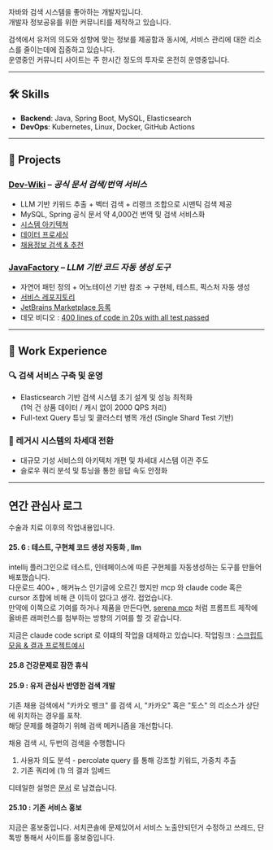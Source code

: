 

자바와 검색 시스템을 좋아하는 개발자입니다.  
개발자 정보공유를 위한 커뮤니티를 제작하고 있습니다. 

검색에서 유저의 의도와 성향에 맞는 정보를 제공함과 동시에, 서비스 관리에 대한 리소스를 줄이는데에 집중하고 있습니다.  
운영중인 커뮤니티 사이트는 주 한시간 정도의 투자로 온전히 운영중입니다.  

----

## 🛠 Skills

- **Backend**: Java, Spring Boot, MySQL, Elasticsearch
- **DevOps**: Kubernetes, Linux, Docker, GitHub Actions

---

## 🚀 Projects

### [Dev-Wiki](https://dev-wiki.dev/) – *공식 문서 검색/번역 서비스*
- LLM 기반 키워드 추출 + 벡터 검색 + 리랭크 조합으로 시맨틱 검색 제공
- MySQL, Spring 공식 문서 약 4,000건 번역 및 검색 서비스화
- [시스템 아키텍쳐](https://dev-wiki.dev/reading/tech/6)
- [데이터 프로세싱](https://dev-wiki.dev/reading/tech/5)
- [채용정보 검색 & 추천](https://dev-wiki.dev/hirings)


### [JavaFactory](https://github.com/JavaFactoryPluginDev/javafactory-plugin) – *LLM 기반 코드 자동 생성 도구*
- 자연어 패턴 정의 + 어노테이션 기반 참조 → 구현체, 테스트, 픽스처 자동 생성
- [서비스 레포지토리](https://github.com/JavaFactoryPluginDev/javafactory-plugin)
- [JetBrains Marketplace 등록](https://plugins.jetbrains.com/plugin/27246-javafactory--pattern-based-llm-code-generator)
- 데모 비디오 : [400 lines of code in 20s with all test passed](https://www.youtube.com/watch?v=ReBCXKOpW3M)


---

## 💼 Work Experience

### 🔍 검색 서비스 구축 및 운영
- Elasticsearch 기반 검색 시스템 초기 설계 및 성능 최적화  
  (1억 건 상품 데이터 / 캐시 없이 2000 QPS 처리)
- Full-text Query 튜닝 및 클러스터 병목 개선 (Single Shard Test 기반)

### 🧱 레거시 시스템의 차세대 전환
- 대규모 기성 서비스의 아키텍처 개편 및 차세대 시스템 이관 주도
- 슬로우 쿼리 분석 및 튜닝을 통한 응답 속도 안정화

___

## 연간 관심사 로그

수술과 치료 이후의 작업내용입니다.

#### 25. 6 : 테스트, 구현체 코드 생성 자동화 , llm  
intellij 플러그인으로 테스트, 인테페이스에 따른 구현체를 자동생성하는 도구를 만들어 배포했습니다.  
다운로드 400+ , 해커뉴스 인기글에 오르긴 했지만 mcp 와 claude code 혹은 cursor 조합에 비해 큰 이득이 없다고 생각. 접었습니다.  
만약에 이쪽으로 기여를 하거나 제품을 만든다면, [serena mcp](https://github.com/oraios/serena) 처럼 프롬프트 제작에 올바른 래퍼런스를 첨부하는 방향의 기여를 할 것 같습니다.   

지금은 claude code script 로 이떄의 작업을 대체하고 있습니다. 작업링크 : [스크립트모음 & 결과 프로젝트예시](https://github.com/dkGithup2022/claude_code_multimodule_script)

#### 25.8 건강문제로 잠깐 휴식 

#### 25.9 : 유저 관심사 반영한 검색 개발
기존 채용 검색에서 "카카오 뱅크" 를 검색 시, "카카오" 혹은 "토스" 의 리소스가 상단에 위치하는 경우를 포착.   
해당 문제를 해결하기 위해 검색 메커니즘을 개선합니다.

채용 검색 시, 두번의 검색을 수행합니다  
1. 사용자 의도 분석 - percolate query 를 통해 강조할 키워드, 가중치 추출  
2. 기존 쿼리에 (1) 의 결과 임베드   

디테일한 설명은 [문서](https://dev-wiki.dev/reading/tech/17) 로 남겼습니다.   


#### 25.10 : 기존 서비스 홍보 
지금은 홍보중입니다. 서치콘솔에 문제있어서 서비스 노출안되던거 수정하고 쓰레드, 단톡방 통해서 사이트를 홍보중입니다. 



